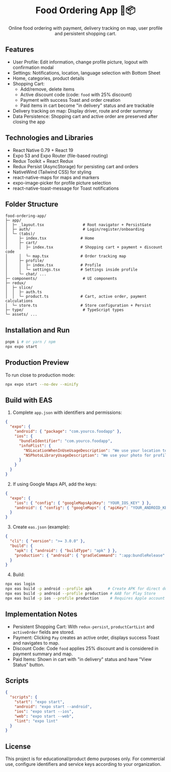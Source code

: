 <div align="center">

# Food Ordering App 🍔📦

Online food ordering with payment, delivery tracking on map, user profile and persistent shopping cart.

</div>

## Features

- User Profile: Edit information, change profile picture, logout with confirmation modal
- Settings: Notifications, location, language selection with Bottom Sheet
- Home, categories, product details
- Shopping Cart:
  - Add/remove, delete items
  - Active discount code (code: `food` with 25% discount)
  - Payment with success Toast and order creation
  - Paid items in cart become "in delivery" status and are trackable
- Delivery tracking on map: Display driver, route and order summary
- Data Persistence: Shopping cart and active order are preserved after closing the app

## Technologies and Libraries

- React Native 0.79 + React 19
- Expo 53 and Expo Router (file-based routing)
- Redux Toolkit + React Redux
- Redux Persist (AsyncStorage) for persisting cart and orders
- NativeWind (Tailwind CSS) for styling
- react-native-maps for maps and markers
- expo-image-picker for profile picture selection
- react-native-toast-message for Toast notifications

## Folder Structure

```
food-ordering-app/
├─ app/
│  ├─ _layout.tsx                 # Root navigator + PersistGate
│  ├─ auth/                       # Login/register/onboarding
│  └─ (tabs)/
│     ├─ index.tsx               # Home
│     ├─ cart/
│     │  ├─ index.tsx            # Shopping cart + payment + discount code
│     │  └─ map.tsx              # Order tracking map
│     ├─ profile/
│     │  ├─ index.tsx            # Profile
│     │  └─ settings.tsx         # Settings inside profile
│     └─ chat/ ...
├─ components/                    # UI components
├─ redux/
│  ├─ slice/
│  │  ├─ auth.ts
│  │  └─ product.ts              # Cart, active order, payment calculations
│  └─ store.ts                   # Store configuration + Persist
├─ type/                          # TypeScript types
└─ assets/ ...
```

## Installation and Run

```bash
pnpm i # or yarn / npm
npx expo start
```

## Production Preview

To run close to production mode:

```bash
npx expo start --no-dev --minify
```

## Build with EAS

1) Complete `app.json` with identifiers and permissions:

```json
{
  "expo": {
    "android": { "package": "com.yourco.foodapp" },
    "ios": {
      "bundleIdentifier": "com.yourco.foodapp",
      "infoPlist": {
        "NSLocationWhenInUseUsageDescription": "We use your location to show delivery progress.",
        "NSPhotoLibraryUsageDescription": "We use your photo for profile avatar."
      }
    }
  }
}
```

2) If using Google Maps API, add the keys:

```json
{
  "expo": {
    "ios": { "config": { "googleMapsApiKey": "YOUR_IOS_KEY" } },
    "android": { "config": { "googleMaps": { "apiKey": "YOUR_ANDROID_KEY" } } }
  }
}
```

3) Create `eas.json` (example):

```json
{
  "cli": { "version": ">= 3.0.0" },
  "build": {
    "apk": { "android": { "buildType": "apk" } },
    "production": { "android": { "gradleCommand": ":app:bundleRelease" } }
  }
}
```

4) Build:

```bash
npx eas login
npx eas build -p android --profile apk       # Create APK for direct download
npx eas build -p android --profile production # AAB for Play Store
npx eas build -p ios --profile production     # Requires Apple account
```

## Implementation Notes

- Persistent Shopping Cart: With `redux-persist`, `productCartList` and `activeOrder` fields are stored.
- Payment: Clicking `Pay` creates an active order, displays success Toast and navigates to map.
- Discount Code: Code `food` applies 25% discount and is considered in payment summary and map.
- Paid Items: Shown in cart with "in delivery" status and have "View Status" button.

## Scripts

```json
{
  "scripts": {
    "start": "expo start",
    "android": "expo start --android",
    "ios": "expo start --ios",
    "web": "expo start --web",
    "lint": "expo lint"
  }
}
```

## License

This project is for educational/product demo purposes only. For commercial use, configure identifiers and service keys according to your organization.